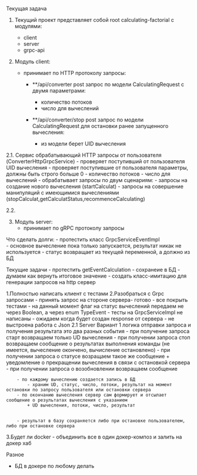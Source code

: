 Текущая задача
1. Текущий проект представляет собой root calculating-factorial с модулями:
    - client
    - server
    - grpc-api
    
2. Модуль client:
    - принимает по HTTP протоколу запросы:
        - **/api/converter  post запрос по модели CalculatingRequest с двумя параметрами:
            - количество потоков
            - число для вычеслений

        - **/api/converter/stop  post запрос по модели CalculatingRequest для остановки ранее запущенного вычесления:
            - из модели берет UID вычесления

2.1. Сервис обрабатывающий HTTP запросы от  пользователя (ConverterHttpGrpcService)
    - проверяет поступивший от пользователя UID вычесления
    - проверяет поступившие от пользователя параметры, должны быть строго больше 0 
            - количество потоков
            - число для вычеслений
    - обрабатывает запросы по двум сценариям:
            - запросы на создание нового вычесления (startCalculat)
            - запросы на совершение манипуляций с имеющимися вычеслениями (stopCalculat,getCalculatStatus,recommenceCalculating)

2.2.

3. Модуль server:
    - принимает по gRPC протоколу запросы


Что сделать долги:
    - протестить класс GrpcServiceEventImpl     
    - основное вычесление пока только  запускается, результат никак не используется
    - статус возвращает из текущей переменной, а должно из БД

Текущие задачи
    - протестить getEventCalculation
    - сохранеие в БД
    - думаем как вернуть итоговое значение
    - создать класс-имитацию для генерации запросов на http сервер


1.Полностью написать клиент с тестами
2.Разобраться с Grpc запросами
    - принять запрос на стороне сервера- готово
    - все покрыть тестами
    - на данный момент флаг на статус вычеслений передаем не через Boolean, а через enum TypeEvent
    - тесты на GrpcServiceImpl не написаны - ожидаем когда будет создан response от сервера
    - не выстроена работа с Json
2.1 Server
    Вариант 1 логика отправки запроса и получения результата это два разных события
        - при получение запроса старт возвращаем только UD вычесления
        - при получении запроса стоп возвращаем сообщение о результатах выполнения команды
                (не имеется, вычесление окончено, вычисление остановлено)
        - при получении запроса о статусе возращаем такое же сообщение 
                + уведомление о прекращении вычесления в связи с остановкой сервера
        - при получении запроса о возобновлении возвращаем сообщение

        - по каждому вычеслению создается запись в БД
            - храним UD, статус, число, потоки, результат на момент остановки по запросу пользователя или остановки сервера
        - по окончанию вычесления сервер сам формирует и отсылает сообщение о результатах вычесления с указанием
            + UD вычесления, потоки, число, результат


        - результат в базу сохраняется либо при остановке пользователем, либо при остановке сервера



3.Будет ли docker
        - объединить все в один докер-композ и залить на докер хаб

Разное
- БД в докере по любому делать